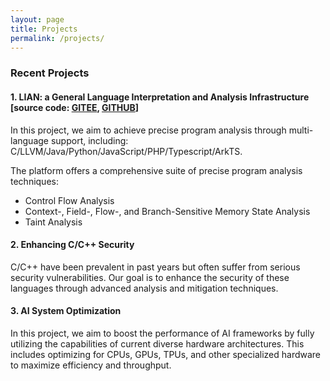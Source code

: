```yaml
---
layout: page
title: Projects
permalink: /projects/
---
```



  
### Recent Projects

#### 1. LIAN: a General Language Interpretation and Analysis Infrastructure [source code: [GITEE](https://gitee.com/fdu-ssr/lian), [GITHUB](https://github.com/yang-guangliang/lian)]
In this project, we aim to achieve precise program analysis through multi-language support, including: C/LLVM/Java/Python/JavaScript/PHP/Typescript/ArkTS.

The platform offers a comprehensive suite of precise program analysis techniques:
  - Control Flow Analysis
  - Context-, Field-, Flow-, and Branch-Sensitive Memory State Analysis
  - Taint Analysis

#### 2. Enhancing C/C++ Security
C/C++ have been prevalent in past years but often suffer from serious security vulnerabilities. Our goal is to enhance the security of these languages through advanced analysis and mitigation techniques.

#### 3. AI System Optimization
In this project, we aim to boost the performance of AI frameworks by fully utilizing the capabilities of current diverse hardware architectures. This includes optimizing for CPUs, GPUs, TPUs, and other specialized hardware to maximize efficiency and throughput.


